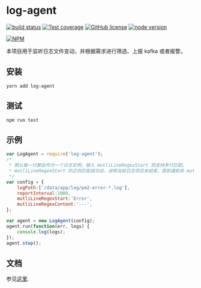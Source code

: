 # log-agent

[![build status][action-image]][action-url]
[![Test coverage][coveralls-image]][coveralls-url]
[![GitHub license](https://img.shields.io/github/license/yunnysunny/log-agent)](https://github.com/yunnysunny/log-agent)
[![node version][node-image]][node-url]

[npm-url]: https://npmjs.org/package/@yunnysunny/log-agent
[action-image]: https://github.com/yunnysunny/log-agent/workflows/CI/badge.svg
[action-url]: https://github.com/yunnysunny/log-agent/actions/workflows/ci.yml
[coveralls-image]: https://img.shields.io/coveralls/yunnysunny/log-agent.svg?style=flat-square
[coveralls-url]: https://coveralls.io/r/yunnysunny/log-agent?branch=master
[node-image]: https://img.shields.io/badge/node.js-%3E=_12-green.svg?style=flat-square
[node-url]: http://nodejs.org/download/

[![NPM](https://nodei.co/npm/log-agent.png?downloads=true)](https://nodei.co/npm/log-agent/) 

本项目用于监听日志文件变动，并根据需求进行筛选、上报 kafka 或者报警。

## 安装

```
yarn add log-agent
```

## 测试
```
npm run test
```

## 示例

```javascript
var LogAgent = require('log-agent');
/*
 * 默认每一行都会作为一个日志实例，输入 mutliLineRegexStart 则支持多行匹配。
 * mutliLineRegexStart 的正则匹配成功后，说明当前日志项还未结束，直到遇到非 mutliLineRegexContent 正则匹配的行算结束。
 */
var config = {
    logPath:['/data/app/log/pm2-error-*.log'],
    reportInterval:1000,
    mutliLineRegexStart:'Error',
    mutliLineRegexContent:'---',
};

var agent = new LogAgent(config);
agent.run(function(err, logs) {
    console.log(logs);
});
agent.stop();
```

## 文档

参见[这里](docs/api.md).